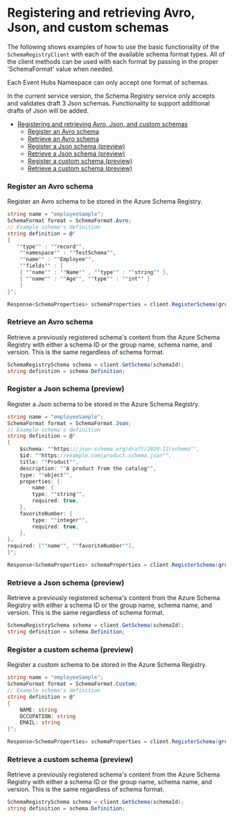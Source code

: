 # Registering and retrieving Avro, Json, and custom schemas

The following shows examples of how to use the basic functionality of the `SchemaRegistryClient` with each of the available schema format types. All of the client methods can be used with each format by passing in the proper 'SchemaFormat' value when needed.

Each Event Hubs Namespace can only accept one format of schemas.

In the current service version, the Schema Registry service only accepts and validates draft 3 Json schemas. Functionality to support additional drafts of Json will be added.

- [Registering and retrieving Avro, Json, and custom schemas](#registering-and-retrieving-avro-json-and-custom-schemas)
    - [Register an Avro schema](#register-an-avro-schema)
    - [Retrieve an Avro schema](#retrieve-an-avro-schema)
    - [Register a Json schema (preview)](#register-a-json-schema-preview)
    - [Retrieve a Json schema (preview)](#retrieve-a-json-schema-preview)
    - [Register a custom schema (preview)](#register-a-custom-schema-preview)
    - [Retrieve a custom schema (preview)](#retrieve-a-custom-schema-preview)

### Register an Avro schema

Register an Avro schema to be stored in the Azure Schema Registry.

```C# Snippet:SchemaRegistryRegisterSchemaAvro
string name = "employeeSample";
SchemaFormat format = SchemaFormat.Avro;
// Example schema's definition
string definition = @"
{
   ""type"" : ""record"",
    ""namespace"" : ""TestSchema"",
    ""name"" : ""Employee"",
    ""fields"" : [
    { ""name"" : ""Name"" , ""type"" : ""string"" },
    { ""name"" : ""Age"", ""type"" : ""int"" }
    ]
}";

Response<SchemaProperties> schemaProperties = client.RegisterSchema(groupName, name, definition, format);
```

### Retrieve an Avro schema

Retrieve a previously registered schema's content from the Azure Schema Registry with either a schema ID or the group name, schema name, and version. This is the same regardless of schema format.

```C# Snippet:SchemaRegistryRetrieveSchemaAvro
SchemaRegistrySchema schema = client.GetSchema(schemaId);
string definition = schema.Definition;
```

### Register a Json schema (preview)

Register a Json schema to be stored in the Azure Schema Registry.

```C# Snippet:SchemaRegistryRegisterSchemaJson
string name = "employeeSample";
SchemaFormat format = SchemaFormat.Json;
// Example schema's definition
string definition = @"
{
    $schema: ""https://json-schema.org/draft/2020-12/schema"",
    $id: ""https://example.com/product.schema.json"",
    title: ""Product"",
    description: ""A product from the catalog"",
    type: ""object"",
    properties: {
        name: {
        type: ""string"",
        required: true,
    },
    favoriteNumber: {
        type: ""integer"",
        required: true,
    },
},
required: [""name"", ""favoriteNumber""],
}";

Response<SchemaProperties> schemaProperties = client.RegisterSchema(groupName, name, definition, format);
```

### Retrieve a Json schema (preview)

Retrieve a previously registered schema's content from the Azure Schema Registry with either a schema ID or the group name, schema name, and version. This is the same regardless of schema format.

```C# Snippet:SchemaRegistryRetrieveSchemaJson
SchemaRegistrySchema schema = client.GetSchema(schemaId);
string definition = schema.Definition;
```

### Register a custom schema (preview)

Register a custom schema to be stored in the Azure Schema Registry.

```C# Snippet:SchemaRegistryRegisterSchemaCustom
string name = "employeeSample";
SchemaFormat format = SchemaFormat.Custom;
// Example schema's definition
string definition = @"
{
    NAME: string
    OCCUPATION: string
    EMAIL: string
}";

Response<SchemaProperties> schemaProperties = client.RegisterSchema(groupName, name, definition, format);
```

### Retrieve a custom schema (preview)

Retrieve a previously registered schema's content from the Azure Schema Registry with either a schema ID or the group name, schema name, and version. This is the same regardless of schema format.

```C# Snippet:SchemaRegistryRetrieveSchemaCustom
SchemaRegistrySchema schema = client.GetSchema(schemaId);
string definition = schema.Definition;
```
